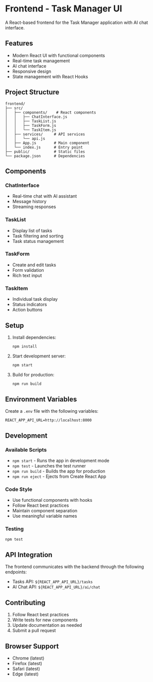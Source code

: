 # Frontend - Task Manager UI

A React-based frontend for the Task Manager application with AI chat interface.

## Features

- Modern React UI with functional components
- Real-time task management
- AI chat interface
- Responsive design
- State management with React Hooks

## Project Structure

```
frontend/
├── src/
│   ├── components/    # React components
│   │   ├── ChatInterface.js
│   │   ├── TaskList.js
│   │   ├── TaskForm.js
│   │   └── TaskItem.js
│   ├── services/     # API services
│   │   └── api.js
│   ├── App.js        # Main component
│   └── index.js      # Entry point
├── public/           # Static files
└── package.json      # Dependencies
```

## Components

### ChatInterface
- Real-time chat with AI assistant
- Message history
- Streaming responses

### TaskList
- Display list of tasks
- Task filtering and sorting
- Task status management

### TaskForm
- Create and edit tasks
- Form validation
- Rich text input

### TaskItem
- Individual task display
- Status indicators
- Action buttons

## Setup

1. Install dependencies:
   ```bash
   npm install
   ```

2. Start development server:
   ```bash
   npm start
   ```

3. Build for production:
   ```bash
   npm run build
   ```

## Environment Variables

Create a `.env` file with the following variables:
```
REACT_APP_API_URL=http://localhost:8000
```

## Development

### Available Scripts

- `npm start` - Runs the app in development mode
- `npm test` - Launches the test runner
- `npm run build` - Builds the app for production
- `npm run eject` - Ejects from Create React App

### Code Style

- Use functional components with hooks
- Follow React best practices
- Maintain component separation
- Use meaningful variable names

### Testing

```bash
npm test
```

## API Integration

The frontend communicates with the backend through the following endpoints:

- Tasks API: `${REACT_APP_API_URL}/tasks`
- AI Chat API: `${REACT_APP_API_URL}/ai/chat`

## Contributing

1. Follow React best practices
2. Write tests for new components
3. Update documentation as needed
4. Submit a pull request

## Browser Support

- Chrome (latest)
- Firefox (latest)
- Safari (latest)
- Edge (latest) 